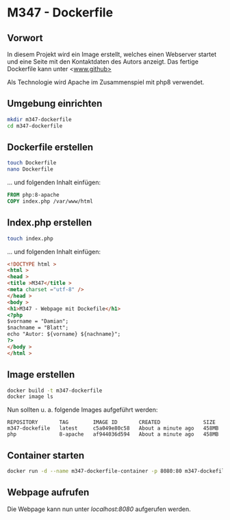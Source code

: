 # M347 - Dockerfile

## Vorwort

In diesem Projekt wird ein Image erstellt, welches einen Webserver startet und eine Seite mit den Kontaktdaten des Autors anzeigt. Das fertige Dockerfile kann unter <www.github>

Als Technologie wird Apache im Zusammenspiel mit php8 verwendet.

## Umgebung einrichten

````bash
mkdir m347-dockerfile
cd m347-dockerfile
````

## Dockerfile erstellen

````bash
touch Dockerfile
nano Dockerfile
````

... und folgenden Inhalt einfügen:

````dockerfile
FROM php:8-apache
COPY index.php /var/www/html
````

## Index.php erstellen

````bash
touch index.php
````

... und folgenden Inhalt einfügen:

````html
<!DOCTYPE html >
<html >
<head >
<title >M347</title >
<meta charset ="utf-8" />
</head >
<body >
<h1>M347 - Webpage mit Dockefile</h1>
<?php
$vorname = "Damian";
$nachname = "Blatt";
echo "Autor: ${vorname} ${nachname}";
?> 
</body >
</html >
````

## Image erstellen

````bash
docker build -t m347-dockerfile
docker image ls
````

Nun sollten u. a. folgende Images aufgeführt werden:

````
REPOSITORY       TAG        IMAGE ID       CREATED              SIZE
m347-dockefile   latest     c5a049e80c58   About a minute ago   458MB
php              8-apache   af944036d594   About a minute ago	458MB
````

##  Container starten

````bash
docker run -d --name m347-dockerfile-container -p 8080:80 m347-dockefile
````

## Webpage aufrufen

Die Webpage kann nun unter _localhost:8080_ aufgerufen werden.

